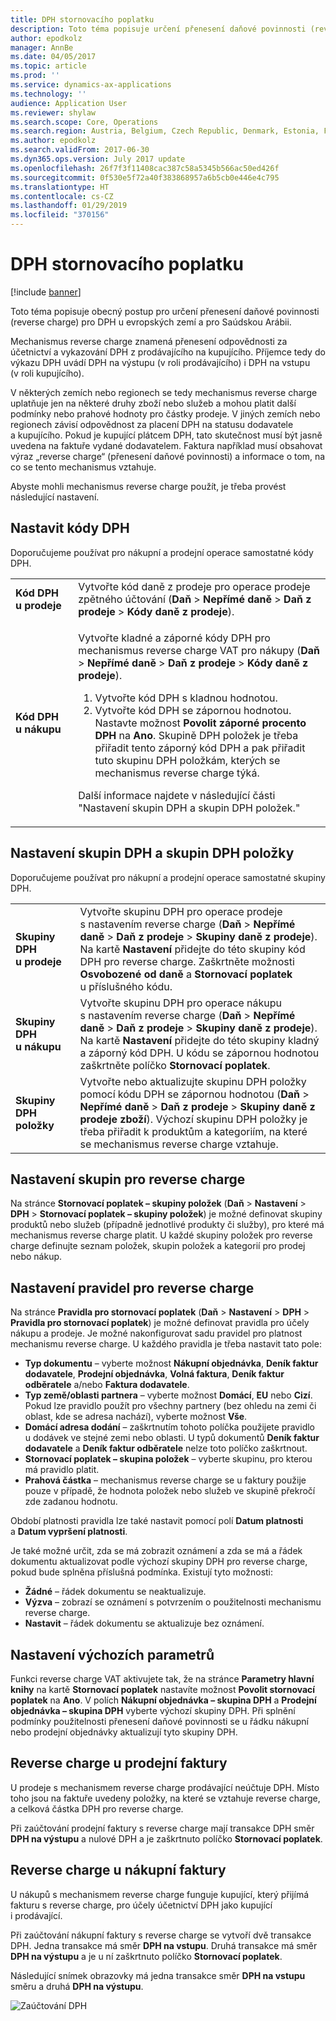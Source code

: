 ```yaml
---
title: DPH stornovacího poplatku
description: Toto téma popisuje určení přenesení daňové povinnosti (reverse charge) pro DPH u evropských zemí a v Saúdské Arábii.
author: epodkolz
manager: AnnBe
ms.date: 04/05/2017
ms.topic: article
ms.prod: ''
ms.service: dynamics-ax-applications
ms.technology: ''
audience: Application User
ms.reviewer: shylaw
ms.search.scope: Core, Operations
ms.search.region: Austria, Belgium, Czech Republic, Denmark, Estonia, Finland, France, Germany, Hungary, Ireland, Italy, Latvia, Lithuania, Netherlands, Poland, Saudi Arabia, Spain, Sweden, United Kingdom
ms.author: epodkolz
ms.search.validFrom: 2017-06-30
ms.dyn365.ops.version: July 2017 update
ms.openlocfilehash: 26f7f3f11408cac387c58a5345b566ac50ed426f
ms.sourcegitcommit: 0f530e5f72a40f383868957a6b5cb0e446e4c795
ms.translationtype: HT
ms.contentlocale: cs-CZ
ms.lasthandoff: 01/29/2019
ms.locfileid: "370156"
---
```

# <a name="reverse-charge-vat"></a>DPH stornovacího poplatku


[!include [banner](../includes/banner.md)]


Toto téma popisuje obecný postup pro určení přenesení daňové povinnosti (reverse charge) pro DPH u evropských zemí a pro Saúdskou Arábii.

Mechanismus reverse charge znamená přenesení odpovědnosti za účetnictví a vykazování DPH z prodávajícího na kupujícího. Příjemce tedy do výkazu DPH uvádí DPH na výstupu (v roli prodávajícího) i DPH na vstupu (v roli kupujícího).

V některých zemích nebo regionech se tedy mechanismus reverse charge uplatňuje jen na některé druhy zboží nebo služeb a mohou platit další podmínky nebo prahové hodnoty pro částky prodeje. V jiných zemích nebo regionech závisí odpovědnost za placení DPH na statusu dodavatele a kupujícího. Pokud je kupující plátcem DPH, tato skutečnost musí být jasně uvedena na faktuře vydané dodavatelem. Faktura například musí obsahovat výraz „reverse charge“ (přenesení daňové povinnosti) a informace o tom, na co se tento mechanismus vztahuje. 

Abyste mohli mechanismus reverse charge použít, je třeba provést následující nastavení.

## <a name="set-up-sales-tax-codes"></a>Nastavit kódy DPH
Doporučujeme používat pro nákupní a prodejní operace samostatné kódy DPH.

<table>
<body>
<tr>
<td><strong>Kód DPH u prodeje</strong></td>
<td>Vytvořte kód daně z prodeje pro operace prodeje zpětného účtování (<strong>Daň</strong> &gt; <strong>Nepřímé daně</strong> &gt; <strong>Daň z prodeje</strong> &gt; <strong>Kódy daně z prodeje</strong>).
</td>
</tr>
<tr>
<td><strong>Kód DPH u nákupu</strong></td>
<td><p>Vytvořte kladné a záporné kódy DPH pro mechanismus reverse charge VAT pro nákupy (<strong>Daň</strong> &gt; <strong>Nepřímé daně</strong> &gt; <strong>Daň z prodeje</strong> &gt; <strong>Kódy daně z prodeje</strong>).</p>
<ol>
<li>Vytvořte kód DPH s kladnou hodnotou.</li>
<li>Vytvořte kód DPH se zápornou hodnotou. Nastavte možnost <strong>Povolit záporné procento DPH</strong> na <strong>Ano</strong>.
Skupině DPH položek je třeba přiřadit tento záporný kód DPH a pak přiřadit tuto skupinu DPH položkám, kterých se mechanismus reverse charge týká.</li>
</ol>
<p>Další informace najdete v následující části &quot;Nastavení skupin DPH a skupin DPH položek.&quot;</p>
</td>
</tr>
</tbody>
</table>

## <a name="set-up-sales-tax-groups-and-item-sales-tax-groups"></a>Nastavení skupin DPH a skupin DPH položky
Doporučujeme používat pro nákupní a prodejní operace samostatné skupiny DPH.

<table>
<tr>
<td><strong>Skupiny DPH u prodeje</strong></td>
<td>Vytvořte skupinu DPH pro operace prodeje s nastavením reverse charge (<strong>Daň</strong> &gt; <strong>Nepřímé daně</strong> &gt; <strong>Daň z prodeje</strong> &gt; <strong>Skupiny daně z prodeje</strong>). Na kartě <strong>Nastavení</strong> přidejte do této skupiny kód DPH pro reverse charge. Zaškrtněte možnosti <strong>Osvobozené od daně</strong> a <strong>Stornovací poplatek</strong> u příslušného kódu.</td>
</tr>
<tr>
<td><strong>Skupiny DPH u nákupu</strong></td>
<td>Vytvořte skupinu DPH pro operace nákupu s nastavením reverse charge (<strong>Daň</strong> &gt; <strong>Nepřímé daně</strong> &gt; <strong>Daň z prodeje</strong> &gt; <strong>Skupiny daně z prodeje</strong>). Na kartě <strong>Nastavení</strong> přidejte do této skupiny kladný a záporný kód DPH. U kódu se zápornou hodnotou zaškrtněte políčko <strong>Stornovací poplatek</strong>.</td>
</tr>
<tr>
<td><strong>Skupiny DPH položky</strong></td>
<td>Vytvořte nebo aktualizujte skupinu DPH položky pomocí kódu DPH se zápornou hodnotou (<strong>Daň</strong> &gt; <strong>Nepřímé daně</strong> &gt; <strong>Daň z prodeje</strong> &gt; <strong>Skupiny daně z prodeje zboží</strong>). Výchozí skupinu DPH položky je třeba přiřadit k produktům a kategoriím, na které se mechanismus reverse charge vztahuje.</td>
</tr>
</table>

## <a name="set-up-reverse-charge-groups"></a>Nastavení skupin pro reverse charge
Na stránce **Stornovací poplatek – skupiny položek** (**Daň** &gt; **Nastavení** &gt; **DPH** &gt; **Stornovací poplatek – skupiny položek**) je možné definovat skupiny produktů nebo služeb (případně jednotlivé produkty či služby), pro které má mechanismus reverse charge platit. U každé skupiny položek pro reverse charge definujte seznam položek, skupin položek a kategorií pro prodej nebo nákup.

## <a name="set-up-reverse-charge-rules"></a>Nastavení pravidel pro reverse charge
Na stránce **Pravidla pro stornovací poplatek** (**Daň** &gt; **Nastavení** &gt; **DPH** &gt; **Pravidla pro stornovací poplatek**) je možné definovat pravidla pro účely nákupu a prodeje. Je možné nakonfigurovat sadu pravidel pro platnost mechanismu reverse charge. U každého pravidla je třeba nastavit tato pole:

- **Typ dokumentu** – vyberte možnost **Nákupní objednávka**, **Deník faktur dodavatele**, **Prodejní objednávka**, **Volná faktura**, **Deník faktur odběratele** a/nebo **Faktura dodavatele**.
- **Typ země/oblasti partnera** – vyberte možnost **Domácí**, **EU** nebo **Cizí**. Pokud lze pravidlo použít pro všechny partnery (bez ohledu na zemi či oblast, kde se adresa nachází), vyberte možnost **Vše**.
- **Domácí adresa dodání** – zaškrtnutím tohoto políčka použijete pravidlo u dodávek ve stejné zemi nebo oblasti. U typů dokumentů **Deník faktur dodavatele** a **Deník faktur odběratele** nelze toto políčko zaškrtnout.
- **Stornovací poplatek – skupina položek** – vyberte skupinu, pro kterou má pravidlo platit.
- **Prahová částka** – mechanismus reverse charge se u faktury použije pouze v případě, že hodnota položek nebo služeb ve skupině překročí zde zadanou hodnotu.

Období platnosti pravidla lze také nastavit pomocí polí **Datum platnosti** a **Datum vypršení platnosti**.

Je také možné určit, zda se má zobrazit oznámení a zda se má a řádek dokumentu aktualizovat podle výchozí skupiny DPH pro reverse charge, pokud bude splněna příslušná podmínka. Existují tyto možnosti:

- **Žádné** – řádek dokumentu se neaktualizuje.
- **Výzva** – zobrazí se oznámení s potvrzením o použitelnosti mechanismu reverse charge.
- **Nastavit** – řádek dokumentu se aktualizuje bez oznámení.

## <a name="set-up-default-parameters"></a>Nastavení výchozích parametrů
Funkci reverse charge VAT aktivujete tak, že na stránce **Parametry hlavní knihy** na kartě **Stornovací poplatek** nastavíte možnost **Povolit stornovací poplatek** na **Ano**. V polích **Nákupní objednávka – skupina DPH** a **Prodejní objednávka – skupina DPH** vyberte výchozí skupiny DPH. Při splnění podmínky použitelnosti přenesení daňové povinnosti se u řádku nákupní nebo prodejní objednávky aktualizují tyto skupiny DPH.

## <a name="reverse-charge-on-a-sales-invoice"></a>Reverse charge u prodejní faktury
U prodeje s mechanismem reverse charge prodávající neúčtuje DPH. Místo toho jsou na faktuře uvedeny položky, na které se vztahuje reverse charge, a celková částka DPH pro reverse charge.

Při zaúčtování prodejní faktury s reverse charge mají transakce DPH směr **DPH na výstupu** a nulové DPH a je zaškrtnuto políčko **Stornovací poplatek**.

## <a name="reverse-charge-on-a-purchase-invoice"></a>Reverse charge u nákupní faktury
U nákupů s mechanismem reverse charge funguje kupující, který přijímá fakturu s reverse charge, pro účely účetnictví DPH jako kupující i prodávající.

Při zaúčtování nákupní faktury s reverse charge se vytvoří dvě transakce DPH. Jedna transakce má směr **DPH na vstupu**. Druhá transakce má směr **DPH na výstupu** a je u ní zaškrtnuto políčko **Stornovací poplatek**.

Následující snímek obrazovky má jedna transakce směr **DPH na vstupu** směru a druhá **DPH na výstupu**. 

![Zaúčtování DPH](media/apac-sau-posted-sales-tax.png)
